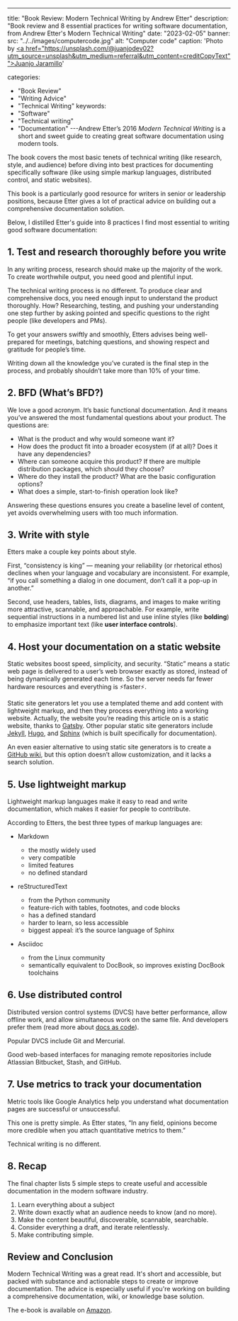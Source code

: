 ---
title: "Book Review: Modern Technical Writing by Andrew Etter"
description: "Book review and 8 essential practices for writing software documentation, from Andrew Etter's Modern Technical Writing"
date: "2023-02-05"
banner:
  src: "../../images/computercode.jpg"
  alt: "Computer code"
  caption: 'Photo by <u><a href="https://unsplash.com/@juanjodev02?utm_source=unsplash&utm_medium=referral&utm_content=creditCopyText"">Juanjo Jaramillo</a></u>'

categories:
  - "Book Review"
  - "Writing Advice"
  - "Technical Writing"
keywords:
  - "Software"
  - "Technical writing"
  - "Documentation"
---Andrew Etter’s 2016 *Modern Technical Writing* is a short and sweet guide to creating great software documentation using modern tools. 

The book covers the most basic tenets of technical writing (like research, style, and audience) before diving into best practices for documenting specifically software (like using simple markup languages, distributed control, and static websites).

This book is a particularly good resource for writers in senior or leadership positions, because Etter gives a lot of practical advice on building out a comprehensive documentation solution.

Below, I distilled Etter's guide into 8 practices I find most essential to writing good software documentation:

## 1. Test and research thoroughly before you write

In any writing process, research should make up the majority of the work. To create worthwhile output, you need good and plentiful input.

The technical writing process is no different. To produce clear and comprehensive docs, you need enough input to understand the product thoroughly. How? Researching, testing, and pushing your understanding one step further by asking pointed and specific questions to the right people (like developers and PMs). 

To get your answers swiftly and smoothly, Etters advises being well-prepared for meetings, batching questions, and showing respect and gratitude for people’s time. 

Writing down all the knowledge you’ve curated is the final step in the process, and probably shouldn’t take more than 10% of your time.

## 2. BFD (What’s BFD?)

We love a good acronym. It’s basic functional documentation. And it means you’ve answered the most fundamental questions about your product. The questions are:

* What is the product and why would someone want it?
* How does the product fit into a broader ecosystem (if at all)? Does it have any dependencies?
* Where can someone acquire this product? If there are multiple distribution packages, which should they choose?
* Where do they install the product? What are the basic configuration options?
* What does a simple, start-to-finish operation look like?

Answering these questions ensures you create a baseline level of content, yet avoids overwhelming users with too much information.

## 3. Write with style

Etters make a couple key points about style.

First, “consistency is king” — meaning your reliability (or rhetorical ethos) declines when your language and vocabulary are inconsistent. For example, “if you call something a dialog in one document, don’t call it a pop-up in another.”

Second, use headers, tables, lists, diagrams, and images to make writing more attractive, scannable, and approachable. For example, write sequential instructions in a numbered list and use inline styles (like **bolding**) to emphasize important text (like **user interface controls**).

## 4. Host your documentation on a static website

Static websites boost speed, simplicity, and security. “Static” means a static web page is delivered to a user’s web browser exactly as stored, instead of being dynamically generated each time. So the server needs far fewer hardware resources and everything is ⚡faster⚡.

Static site generators let you use a templated theme and add content with lightweight markup, and then they process everything into a working website. Actually, the website you’re reading this article on is a static website, thanks to [Gatsby](https://www.gatsbyjs.com/docs/glossary/static-site-generator/). Other popular static site generators include [Jekyll](https://jekyllrb.com/), [Hugo](https://gohugo.io/), and [Sphinx](https://www.sphinx-doc.org/en/master/) (which is  built specifically for documentation).

An even easier alternative to using static site generators is to create a [GitHub wiki](https://docs.github.com/en/communities/documenting-your-project-with-wikis/about-wikis), but this option doesn’t allow customization, and it lacks a search solution.

## 5. Use lightweight markup

Lightweight markup languages make it easy to read and write documentation, which makes it easier for people to contribute.

According to Etters, the best three types of markup languages are: 

* Markdown

  * t﻿he mostly widely used
  * very compatible
  * l﻿imited features
  * no defined standard
* reStructuredText

  * f﻿rom the Python community
  * feature-rich with tables, footnotes, and code blocks
  * has a defined standard
  * harder to learn, so less accessible
  * biggest appeal: it’s the source language of Sphinx
* Asciidoc

  * from the Linux community
  * semantically equivalent to DocBook, so improves existing DocBook toolchains

## 6. Use distributed control

Distributed version control systems (DVCS) have better performance, allow offline work, and allow simultaneous work on the same file. And developers prefer them (read more about [docs as code](https://www.writethedocs.org/guide/docs-as-code/)).

Popular DVCS include Git and Mercurial.

Good web-based interfaces for managing remote repositories include Atlassian Bitbucket, Stash, and GitHub.

## 7. Use metrics to track your documentation

Metric tools like Google Analytics help you understand what documentation pages are successful or unsuccessful.

This one is pretty simple. As Etter states, “In any field, opinions become more credible when you attach quantitative metrics to them.”

Technical writing is no different.

## 8. Recap

The final chapter lists 5 simple steps to create useful and accessible documentation in the modern software industry.

1. Learn everything about a subject
2. Write down exactly what an audience needs to know (and no more).
3. Make the content beautiful, discoverable, scannable, searchable.
4. Consider everything a draft, and iterate relentlessly.
5. Make contributing simple.

## Review and Conclusion

Modern Technical Writing was a great read. It's short and accessible, but packed with substance and actionable steps to create or improve documentation. The advice is especially useful if you're working on building a comprehensive documentation, wiki, or knowledge base solution. 

The e-book is available on [Amazon](https://www.amazon.com/Modern-Technical-Writing-Introduction-Documentation-ebook/dp/B01A2QL9SS).